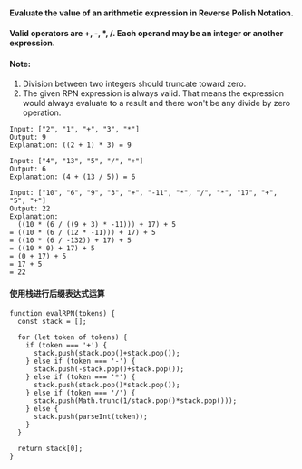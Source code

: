 #### Evaluate the value of an arithmetic expression in Reverse Polish Notation.

#### Valid operators are +, -, *, /. Each operand may be an integer or another expression.

#### Note:
1. Division between two integers should truncate toward zero.
2. The given RPN expression is always valid. That means the expression would always evaluate to a result and there won't be any divide by zero operation.


```
Input: ["2", "1", "+", "3", "*"]
Output: 9
Explanation: ((2 + 1) * 3) = 9
```


```
Input: ["4", "13", "5", "/", "+"]
Output: 6
Explanation: (4 + (13 / 5)) = 6
```


```
Input: ["10", "6", "9", "3", "+", "-11", "*", "/", "*", "17", "+", "5", "+"]
Output: 22
Explanation: 
  ((10 * (6 / ((9 + 3) * -11))) + 17) + 5
= ((10 * (6 / (12 * -11))) + 17) + 5
= ((10 * (6 / -132)) + 17) + 5
= ((10 * 0) + 17) + 5
= (0 + 17) + 5
= 17 + 5
= 22
```
#### 使用栈进行后缀表达式运算

```
function evalRPN(tokens) {
  const stack = [];
  
  for (let token of tokens) {
    if (token === '+') {
      stack.push(stack.pop()+stack.pop());
    } else if (token === '-') {
      stack.push(-stack.pop()+stack.pop());
    } else if (token === '*') {
      stack.push(stack.pop()*stack.pop());
    } else if (token === '/') {
      stack.push(Math.trunc(1/stack.pop()*stack.pop()));
    } else {
      stack.push(parseInt(token));
    }
  }
  
  return stack[0];
}
```

